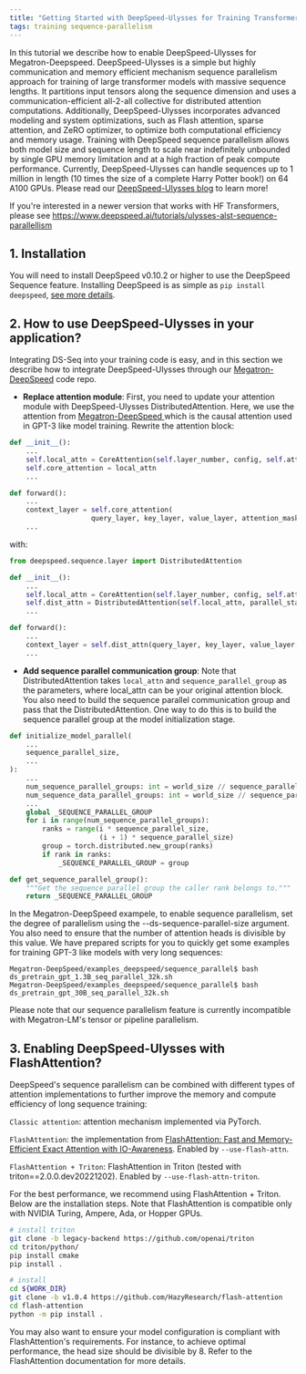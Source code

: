 ```yaml
---
title: "Getting Started with DeepSpeed-Ulysses for Training Transformer Models with Extreme Long Sequences"
tags: training sequence-parallelism
---
```


In this tutorial we describe how to enable DeepSpeed-Ulysses for Megatron-Deepspeed. DeepSpeed-Ulysses is a simple but highly communication and memory efficient mechanism sequence parallelism approach for training of large transformer models with massive sequence lengths. It partitions input tensors along the sequence dimension and uses a communication-efficient all-2-all collective for distributed attention computations. Additionally, DeepSpeed-Ulysses incorporates advanced modeling and system optimizations, such as Flash attention, sparse attention, and ZeRO optimizer, to optimize both computational efficiency and memory usage. Training with DeepSpeed sequence parallelism allows both model size and sequence length to scale near indefinitely unbounded by single GPU memory limitation and at a high fraction of peak compute performance. Currently, DeepSpeed-Ulysses can handle sequences up to 1 million in length (10 times the size of a complete Harry Potter book!) on 64 A100 GPUs. Please read our [DeepSpeed-Ulysses blog](https://github.com/deepspeedai/DeepSpeed/tree/master/blogs/deepspeed-ulysses) to learn more!

If you're interested in a newer version that works with HF Transformers, please see https://www.deepspeed.ai/tutorials/ulysses-alst-sequence-parallellism


## 1. Installation

You will need to install DeepSpeed v0.10.2 or higher to use the DeepSpeed Sequence feature. Installing DeepSpeed is as simple as `pip install deepspeed`, [see more details](/tutorials/getting-started/).


## 2. How to use DeepSpeed-Ulysses in your application?

Integrating DS-Seq into your training code is easy, and in this section we describe how to integrate DeepSpeed-Ulysses through our [Megatron-DeepSpeed](https://github.com/deepspeedai/Megatron-DeepSpeed) code repo.


* **Replace attention module**: First, you need to update your attention module with DeepSpeed-Ulysses DistributedAttention. Here, we use the attention from [Megatron-DeepSpeed ](https://github.com/deepspeedai/Megatron-DeepSpeed/blob/main/megatron/model/transformer.py) which is the causal attention used in GPT-3 like model training. Rewrite the attention block:

```python
def __init__():
    ...
    self.local_attn = CoreAttention(self.layer_number, config, self.attn_mask_type)
    self.core_attention = local_attn
    ...

def forward():
    ...
    context_layer = self.core_attention(
                    query_layer, key_layer, value_layer, attention_mask)
    ...
```

with:

```python
from deepspeed.sequence.layer import DistributedAttention

def __init__():
    ...
    self.local_attn = CoreAttention(self.layer_number, config, self.attn_mask_type)
    self.dist_attn = DistributedAttention(self.local_attn, parallel_state.get_sequence_parallel_group())
    ...

def forward():
    ...
    context_layer = self.dist_attn(query_layer, key_layer, value_layer, attention_mask)
    ...

```

* **Add sequence parallel communication group**:  Note that DistributedAttention takes `local_attn` and `sequence_parallel_group` as the parameters, where local_attn can be your original attention block. You also need to build the sequence parallel communication group and pass that the DistributedAttention. One way to do this is to build the sequence parallel group at the model initialization stage.


```python
def initialize_model_parallel(
    ...
    sequence_parallel_size,
    ...
):
    ...
    num_sequence_parallel_groups: int = world_size // sequence_parallel_size
    num_sequence_data_parallel_groups: int = world_size // sequence_parallel_size // data_parallel_size
    ...
    global _SEQUENCE_PARALLEL_GROUP
    for i in range(num_sequence_parallel_groups):
        ranks = range(i * sequence_parallel_size,
                      (i + 1) * sequence_parallel_size)
        group = torch.distributed.new_group(ranks)
        if rank in ranks:
            _SEQUENCE_PARALLEL_GROUP = group

def get_sequence_parallel_group():
    """Get the sequence parallel group the caller rank belongs to."""
    return _SEQUENCE_PARALLEL_GROUP

```

In the Megatron-DeepSpeed exampele, to enable sequence parallelism, set the degree of parallelism using the --ds-sequence-parallel-size argument. You also need to ensure that the number of attention heads is divisible by this value.
We have prepared scripts for you to quickly get some examples for training GPT-3 like models with very long sequences:

```shell
Megatron-DeepSpeed/examples_deepspeed/sequence_parallel$ bash ds_pretrain_gpt_1.3B_seq_parallel_32k.sh
Megatron-DeepSpeed/examples_deepspeed/sequence_parallel$ bash ds_pretrain_gpt_30B_seq_parallel_32k.sh
```

Please note that our sequence parallelism feature is currently incompatible with Megatron-LM's tensor or pipeline parallelism.

## 3. Enabling DeepSpeed-Ulysses with FlashAttention?

DeepSpeed's sequence parallelism can be combined with different types of attention implementations to further improve the memory and compute efficiency of long sequence training:

`Classic attention`: attention mechanism implemented via PyTorch.

`FlashAttention`: the implementation from [FlashAttention: Fast and Memory-Efficient Exact Attention with IO-Awareness](https://arxiv.org/abs/2205.14135). Enabled by `--use-flash-attn`.

`FlashAttention + Triton`: FlashAttention in Triton (tested with triton==2.0.0.dev20221202). Enabled by `--use-flash-attn-triton`.

For the best performance, we recommend using FlashAttention + Triton. Below are the installation steps. Note that FlashAttention is compatible only with NVIDIA Turing, Ampere, Ada, or Hopper GPUs.

```bash
# install triton
git clone -b legacy-backend https://github.com/openai/triton
cd triton/python/
pip install cmake
pip install .
```

```bash
# install
cd ${WORK_DIR}
git clone -b v1.0.4 https://github.com/HazyResearch/flash-attention
cd flash-attention
python -m pip install .
```

You may also want to ensure your model configuration is compliant with FlashAttention's requirements. For instance, to achieve optimal performance, the head size should be divisible by 8. Refer to the FlashAttention documentation for more details.
